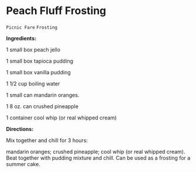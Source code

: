 # Peach Fluff Frosting

`Picnic Fare` `Frosting`

 **Ingredients:**       

1 small box peach jello

1 small box tapioca pudding

1 small box vanilla pudding

1 1/2 cup boiling water

1 small can mandarin oranges.

1 8 oz. can crushed pineapple

1 container cool whip (or real whipped cream)

**Directions:**

Mix together and chill for 3 hours:

mandarin oranges; crushed pineapple; cool whip (or real whipped cream). Beat together with pudding mixture and chill. Can be used as a frosting for a summer cake.      

               

  
